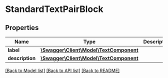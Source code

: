 # StandardTextPairBlock

## Properties
Name | Type | Description | Notes
------------ | ------------- | ------------- | -------------
**label** | [**\Swagger\Client\Model\TextComponent**](TextComponent.md) |  | [optional] 
**description** | [**\Swagger\Client\Model\TextComponent**](TextComponent.md) |  | [optional] 

[[Back to Model list]](../README.md#documentation-for-models) [[Back to API list]](../README.md#documentation-for-api-endpoints) [[Back to README]](../README.md)


